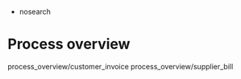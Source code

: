   - nosearch

# Process overview

<div class="toctree" data-titlesonly="">

process\_overview/customer\_invoice process\_overview/supplier\_bill

</div>
